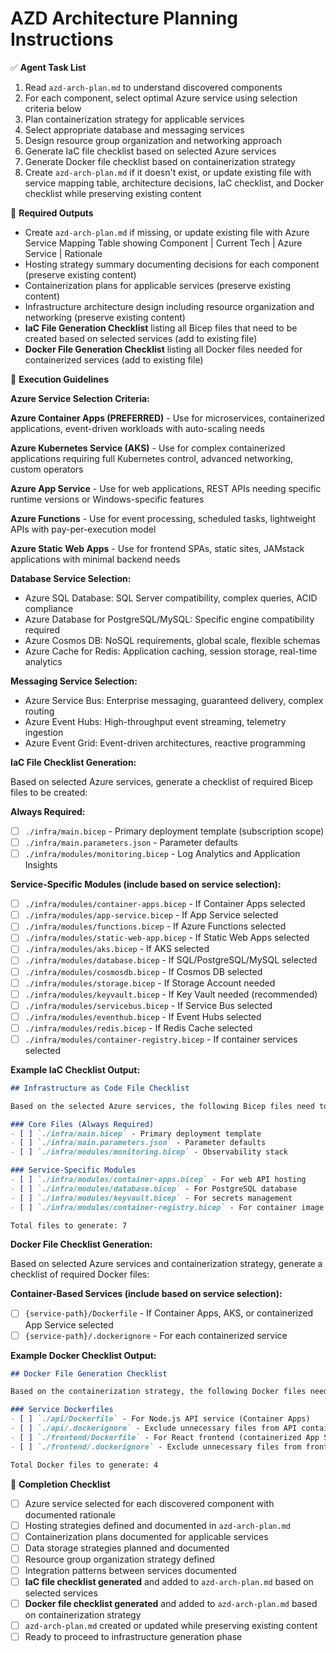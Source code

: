 # AZD Architecture Planning Instructions

✅ **Agent Task List**  

1. Read `azd-arch-plan.md` to understand discovered components
2. For each component, select optimal Azure service using selection criteria below
3. Plan containerization strategy for applicable services
4. Select appropriate database and messaging services
5. Design resource group organization and networking approach
6. Generate IaC file checklist based on selected Azure services
7. Generate Docker file checklist based on containerization strategy
8. Create `azd-arch-plan.md` if it doesn't exist, or update existing file with service mapping table, architecture decisions, IaC checklist, and Docker checklist while preserving existing content

📄 **Required Outputs**  

- Create `azd-arch-plan.md` if missing, or update existing file with Azure Service Mapping Table showing Component | Current Tech | Azure Service | Rationale
- Hosting strategy summary documenting decisions for each component (preserve existing content)
- Containerization plans for applicable services (preserve existing content)
- Infrastructure architecture design including resource organization and networking (preserve existing content)
- **IaC File Generation Checklist** listing all Bicep files that need to be created based on selected services (add to existing file)
- **Docker File Generation Checklist** listing all Docker files needed for containerized services (add to existing file)

🧠 **Execution Guidelines**  

**Azure Service Selection Criteria:**

**Azure Container Apps (PREFERRED)** - Use for microservices, containerized applications, event-driven workloads with auto-scaling needs

**Azure Kubernetes Service (AKS)** - Use for complex containerized applications requiring full Kubernetes control, advanced networking, custom operators

**Azure App Service** - Use for web applications, REST APIs needing specific runtime versions or Windows-specific features

**Azure Functions** - Use for event processing, scheduled tasks, lightweight APIs with pay-per-execution model

**Azure Static Web Apps** - Use for frontend SPAs, static sites, JAMstack applications with minimal backend needs

**Database Service Selection:**

- Azure SQL Database: SQL Server compatibility, complex queries, ACID compliance
- Azure Database for PostgreSQL/MySQL: Specific engine compatibility required
- Azure Cosmos DB: NoSQL requirements, global scale, flexible schemas
- Azure Cache for Redis: Application caching, session storage, real-time analytics

**Messaging Service Selection:**

- Azure Service Bus: Enterprise messaging, guaranteed delivery, complex routing
- Azure Event Hubs: High-throughput event streaming, telemetry ingestion
- Azure Event Grid: Event-driven architectures, reactive programming

**IaC File Checklist Generation:**

Based on selected Azure services, generate a checklist of required Bicep files to be created:

**Always Required:**

- [ ] `./infra/main.bicep` - Primary deployment template (subscription scope)
- [ ] `./infra/main.parameters.json` - Parameter defaults
- [ ] `./infra/modules/monitoring.bicep` - Log Analytics and Application Insights

**Service-Specific Modules (include based on service selection):**

- [ ] `./infra/modules/container-apps.bicep` - If Container Apps selected
- [ ] `./infra/modules/app-service.bicep` - If App Service selected  
- [ ] `./infra/modules/functions.bicep` - If Azure Functions selected
- [ ] `./infra/modules/static-web-app.bicep` - If Static Web Apps selected
- [ ] `./infra/modules/aks.bicep` - If AKS selected
- [ ] `./infra/modules/database.bicep` - If SQL/PostgreSQL/MySQL selected
- [ ] `./infra/modules/cosmosdb.bicep` - If Cosmos DB selected
- [ ] `./infra/modules/storage.bicep` - If Storage Account needed
- [ ] `./infra/modules/keyvault.bicep` - If Key Vault needed (recommended)
- [ ] `./infra/modules/servicebus.bicep` - If Service Bus selected
- [ ] `./infra/modules/eventhub.bicep` - If Event Hubs selected
- [ ] `./infra/modules/redis.bicep` - If Redis Cache selected
- [ ] `./infra/modules/container-registry.bicep` - If container services selected

**Example IaC Checklist Output:**

```markdown
## Infrastructure as Code File Checklist

Based on the selected Azure services, the following Bicep files need to be generated:

### Core Files (Always Required)
- [ ] `./infra/main.bicep` - Primary deployment template
- [ ] `./infra/main.parameters.json` - Parameter defaults
- [ ] `./infra/modules/monitoring.bicep` - Observability stack

### Service-Specific Modules
- [ ] `./infra/modules/container-apps.bicep` - For web API hosting
- [ ] `./infra/modules/database.bicep` - For PostgreSQL database
- [ ] `./infra/modules/keyvault.bicep` - For secrets management
- [ ] `./infra/modules/container-registry.bicep` - For container image storage

Total files to generate: 7
```

**Docker File Checklist Generation:**

Based on selected Azure services and containerization strategy, generate a checklist of required Docker files:

**Container-Based Services (include based on service selection):**

- [ ] `{service-path}/Dockerfile` - If Container Apps, AKS, or containerized App Service selected
- [ ] `{service-path}/.dockerignore` - For each containerized service

**Example Docker Checklist Output:**

```markdown
## Docker File Generation Checklist

Based on the containerization strategy, the following Docker files need to be generated:

### Service Dockerfiles
- [ ] `./api/Dockerfile` - For Node.js API service (Container Apps)
- [ ] `./api/.dockerignore` - Exclude unnecessary files from API container
- [ ] `./frontend/Dockerfile` - For React frontend (containerized App Service)
- [ ] `./frontend/.dockerignore` - Exclude unnecessary files from frontend container

Total Docker files to generate: 4
```

📌 **Completion Checklist**  

- [ ] Azure service selected for each discovered component with documented rationale
- [ ] Hosting strategies defined and documented in `azd-arch-plan.md`
- [ ] Containerization plans documented for applicable services
- [ ] Data storage strategies planned and documented
- [ ] Resource group organization strategy defined
- [ ] Integration patterns between services documented
- [ ] **IaC file checklist generated** and added to `azd-arch-plan.md` based on selected services
- [ ] **Docker file checklist generated** and added to `azd-arch-plan.md` based on containerization strategy
- [ ] `azd-arch-plan.md` created or updated while preserving existing content
- [ ] Ready to proceed to infrastructure generation phase
